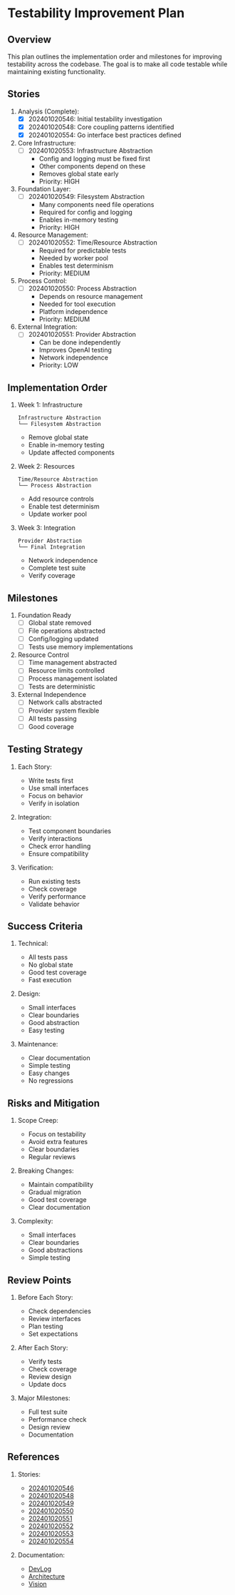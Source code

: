 # Testability Improvement Plan

## Overview
This plan outlines the implementation order and milestones for improving testability across the codebase. The goal is to make all code testable while maintaining existing functionality.

## Stories
1. Analysis (Complete):
   - [x] 202401020546: Initial testability investigation
   - [x] 202401020548: Core coupling patterns identified
   - [x] 202401020554: Go interface best practices defined

2. Core Infrastructure:
   - [ ] 202401020553: Infrastructure Abstraction
     * Config and logging must be fixed first
     * Other components depend on these
     * Removes global state early
     * Priority: HIGH

3. Foundation Layer:
   - [ ] 202401020549: Filesystem Abstraction
     * Many components need file operations
     * Required for config and logging
     * Enables in-memory testing
     * Priority: HIGH

4. Resource Management:
   - [ ] 202401020552: Time/Resource Abstraction
     * Required for predictable tests
     * Needed by worker pool
     * Enables test determinism
     * Priority: MEDIUM

5. Process Control:
   - [ ] 202401020550: Process Abstraction
     * Depends on resource management
     * Needed for tool execution
     * Platform independence
     * Priority: MEDIUM

6. External Integration:
   - [ ] 202401020551: Provider Abstraction
     * Can be done independently
     * Improves OpenAI testing
     * Network independence
     * Priority: LOW

## Implementation Order

1. Week 1: Infrastructure
   ```
   Infrastructure Abstraction
   └── Filesystem Abstraction
   ```
   - Remove global state
   - Enable in-memory testing
   - Update affected components

2. Week 2: Resources
   ```
   Time/Resource Abstraction
   └── Process Abstraction
   ```
   - Add resource controls
   - Enable test determinism
   - Update worker pool

3. Week 3: Integration
   ```
   Provider Abstraction
   └── Final Integration
   ```
   - Network independence
   - Complete test suite
   - Verify coverage

## Milestones

1. Foundation Ready
   - [ ] Global state removed
   - [ ] File operations abstracted
   - [ ] Config/logging updated
   - [ ] Tests use memory implementations

2. Resource Control
   - [ ] Time management abstracted
   - [ ] Resource limits controlled
   - [ ] Process management isolated
   - [ ] Tests are deterministic

3. External Independence
   - [ ] Network calls abstracted
   - [ ] Provider system flexible
   - [ ] All tests passing
   - [ ] Good coverage

## Testing Strategy

1. Each Story:
   - Write tests first
   - Use small interfaces
   - Focus on behavior
   - Verify in isolation

2. Integration:
   - Test component boundaries
   - Verify interactions
   - Check error handling
   - Ensure compatibility

3. Verification:
   - Run existing tests
   - Check coverage
   - Verify performance
   - Validate behavior

## Success Criteria

1. Technical:
   - All tests pass
   - No global state
   - Good test coverage
   - Fast execution

2. Design:
   - Small interfaces
   - Clear boundaries
   - Good abstraction
   - Easy testing

3. Maintenance:
   - Clear documentation
   - Simple testing
   - Easy changes
   - No regressions

## Risks and Mitigation

1. Scope Creep:
   - Focus on testability
   - Avoid extra features
   - Clear boundaries
   - Regular reviews

2. Breaking Changes:
   - Maintain compatibility
   - Gradual migration
   - Good test coverage
   - Clear documentation

3. Complexity:
   - Small interfaces
   - Clear boundaries
   - Good abstractions
   - Simple testing

## Review Points

1. Before Each Story:
   - Check dependencies
   - Review interfaces
   - Plan testing
   - Set expectations

2. After Each Story:
   - Verify tests
   - Check coverage
   - Review design
   - Update docs

3. Major Milestones:
   - Full test suite
   - Performance check
   - Design review
   - Documentation

## References

1. Stories:
   - [202401020546](202401020546-story-improve-testability.md)
   - [202401020548](202401020548-story-identify-coupling-patterns.md)
   - [202401020549](202401020549-story-implement-filesystem-abstraction.md)
   - [202401020550](202401020550-story-implement-process-abstraction.md)
   - [202401020551](202401020551-story-implement-provider-abstraction.md)
   - [202401020552](202401020552-story-implement-time-resource-abstraction.md)
   - [202401020553](202401020553-story-implement-infrastructure-abstraction.md)
   - [202401020554](202401020554-story-apply-interface-patterns.md)

2. Documentation:
   - [DevLog](../dev_log.md)
   - [Architecture](../architecture.md)
   - [Vision](../vision.md)
